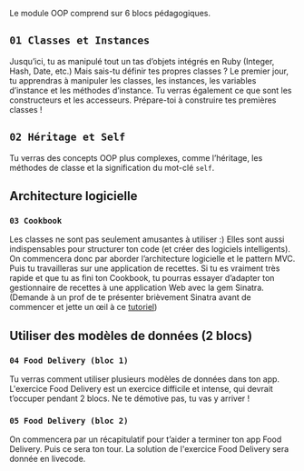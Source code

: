 Le module OOP comprend sur 6 blocs pédagogiques.

## `01 Classes et Instances`

Jusqu’ici, tu as manipulé tout un tas d’objets intégrés en Ruby (Integer, Hash, Date, etc.) Mais sais-tu définir tes propres classes ? Le premier jour, tu apprendras à manipuler les classes, les instances, les variables d’instance et les méthodes d’instance. Tu verras également ce que sont les constructeurs et les accesseurs. Prépare-toi à construire tes premières classes !

## `02 Héritage et Self`

Tu verras des concepts OOP plus complexes, comme l’héritage, les méthodes de classe et la signification du mot-clé `self`.

## Architecture logicielle

### `03 Cookbook`

Les classes ne sont pas seulement amusantes à utiliser :) Elles sont aussi indispensables pour structurer ton code (et créer des logiciels intelligents). On commencera donc par aborder l’architecture logicielle et le pattern MVC. Puis tu travailleras sur une application de recettes.
Si tu es vraiment très rapide et que tu as fini ton Cookbook, tu pourras essayer d’adapter ton gestionnaire de recettes à une application Web avec la gem Sinatra. (Demande à un prof de te présenter brièvement Sinatra avant de commencer et jette un œil à ce [tutoriel](https://github.com/lewagon/sinatra-101))

## Utiliser des modèles de données (2 blocs)

### `04 Food Delivery (bloc 1)`

Tu verras comment utiliser plusieurs modèles de données dans ton app. L'exercice Food Delivery est un exercice difficile et intense, qui devrait t’occuper pendant 2 blocs. Ne te démotive pas, tu vas y arriver !

### `05 Food Delivery (bloc 2)`

On commencera par un récapitulatif pour t’aider a terminer ton app Food Delivery. Puis ce sera ton tour. La solution de l'exercice Food Delivery sera donnée en livecode.
